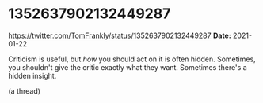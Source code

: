 # 1352637902132449287
https://twitter.com/TomFrankly/status/1352637902132449287
**Date:** 2021-01-22

Criticism is useful, but *how* you should act on it is often hidden. Sometimes, you shouldn't give the critic exactly what they want. Sometimes there's a hidden insight.

(a thread)
